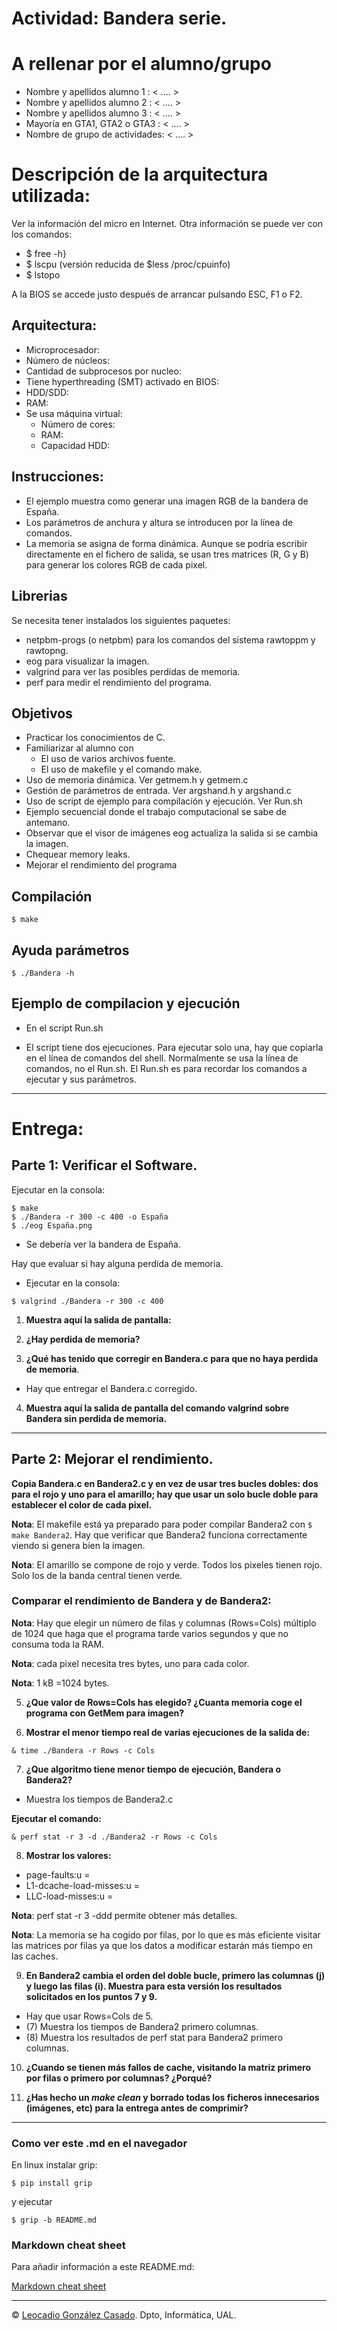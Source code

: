 # Actividad: Bandera serie.

# A rellenar por el alumno/grupo
 * Nombre y apellidos alumno 1   : < .... >
 * Nombre y apellidos alumno 2   : < .... >
 * Nombre y apellidos alumno 3   : < .... >
 * Mayoría en GTA1, GTA2 o GTA3  : < .... >
 * Nombre de grupo de actividades: < .... >


# Descripción de la arquitectura utilizada:
Ver la información del micro en Internet. Otra información se puede ver con los comandos:
  * $ free -h}
  * $ lscpu  (versión reducida de $less /proc/cpuinfo)
  * $ lstopo

A la BIOS se accede justo después de arrancar pulsando ESC, F1 o F2.

## Arquitectura: 
  * Microprocesador:
  * Número de núcleos:
  * Cantidad de subprocesos por nucleo:
  * Tiene hyperthreading (SMT) activado en BIOS:
  * HDD/SDD: 
  * RAM:
  * Se usa máquina virtual:
    - Número de cores:
    - RAM: 
    - Capacidad HDD: 

## Instrucciones:
 * El ejemplo muestra como generar una imagen RGB de la bandera de España.
 * Los parámetros de anchura y altura se introducen por la línea de comandos.
 * La memoria se asigna de forma dinámica. Aunque se podría escribir directamente en el fichero de salida, se usan tres matrices (R, G y B) para generar los colores RGB de cada pixel.

## Librerias
Se necesita tener instalados los siguientes paquetes:
 * netpbm-progs (o netpbm) para los comandos del sistema rawtoppm y rawtopng.
 * eog para visualizar la imagen.
 * valgrind para ver las posibles perdidas de memoria.
 * perf para medir el rendimiento del programa.

## Objetivos
 * Practicar los conocimientos de C.
 * Familiarizar al alumno con 
    - El uso de varios archivos fuente. 
    - El uso de makefile y el comando make.
  * Uso de memoria dinámica. Ver getmem.h y getmem.c
  * Gestión de parámetros de entrada. Ver argshand.h y argshand.c
  * Uso de script de ejemplo para compilación y ejecución. Ver Run.sh
  * Ejemplo secuencial donde el trabajo computacional se sabe de antemano.
  * Observar que el visor de imágenes eog actualiza la salida si se cambia la imagen.
  * Chequear memory leaks.
  * Mejorar el rendimiento del programa

## Compilación

```console 
$ make 
```

## Ayuda parámetros 
```console
$ ./Bandera -h
```

## Ejemplo de compilacion y ejecución
 * En el script Run.sh

 * El script tiene dos ejecuciones. Para ejecutar solo una, hay que copiarla en el línea de comandos del shell. Normalmente se usa la línea de comandos, no el Run.sh. El Run.sh es para recordar los comandos a ejecutar y sus parámetros.

- - - 

# Entrega: 

## Parte 1: Verificar el Software.

Ejecutar en la consola:
```console 
$ make 
$ ./Bandera -r 300 -c 400 -o España
$ ./eog España.png
```
* Se debería ver la bandera de España.

Hay que evaluar si hay alguna perdida de memoria. 
* Ejecutar en la consola:
```console 
$ valgrind ./Bandera -r 300 -c 400
```
1. **Muestra aquí la salida de pantalla:**

2. **¿Hay perdida de memoria?**

3. **¿Qué has tenido que corregir en Bandera.c para que no haya perdida de memoria**. 
* Hay que entregar el Bandera.c corregido. 

4. **Muestra aquí la salida de pantalla del comando valgrind sobre Bandera sin perdida de memoria.**

- - - 
## Parte 2: Mejorar el rendimiento.

**Copia Bandera.c en Bandera2.c y en vez de usar tres bucles dobles: dos para el rojo y uno para el amarillo; hay que usar un solo bucle doble para establecer el color de cada pixel.** 

**Nota**: El makefile está ya preparado para poder compilar  Bandera2 con `$ make Bandera2`. Hay que verificar que Bandera2 funciona correctamente viendo si genera bien la imagen. 

**Nota**: El amarillo se compone de rojo y verde. Todos los pixeles tienen rojo. Solo los de la banda central tienen verde.

### Comparar el rendimiento de Bandera y de Bandera2:

**Nota**: Hay que elegir un número de filas y columnas (Rows=Cols) múltiplo de 1024 que haga que el programa tarde varios segundos y que no consuma toda la RAM.

**Nota**: cada pixel necesita tres bytes, uno para cada color.

**Nota**: 1 kB =1024 bytes.

5. **¿Que valor de Rows=Cols has elegido? ¿Cuanta memoria coge el programa con GetMem para imagen?** 

6. **Mostrar el menor tiempo real de varias ejecuciones de la salida de:**
```console 
& time ./Bandera -r Rows -c Cols
```

7. **¿Que algoritmo tiene menor tiempo de ejecución, Bandera o Bandera2?**
* Muestra los tiempos de Bandera2.c

**Ejecutar el comando:**
```console 
& perf stat -r 3 -d ./Bandera2 -r Rows -c Cols
```

8. **Mostrar los valores:** 
 * page-faults:u = 
 * L1-dcache-load-misses:u =
 * LLC-load-misses:u =

**Nota**: perf stat -r 3 -ddd permite obtener más detalles.

**Nota**: La memoria se ha cogido por filas, por lo que es más eficiente visitar las matrices por filas ya que los datos a modificar estarán más tiempo en las caches. 

9. **En Bandera2 cambia el orden del doble bucle, primero las columnas (j) y luego las filas (i). Muestra para esta versión los resultados solicitados en los puntos 7 y 9.**
 * Hay que usar Rows=Cols de 5.
 * (7) Muestra los tiempos de Bandera2 primero columnas.
 * (8) Muestra los resultados de perf stat para Bandera2 primero columnas.

10. **¿Cuando se tienen más fallos de cache, visitando la matriz primero por filas o primero por columnas? ¿Porqué?** 

11. **¿Has hecho un *make clean* y borrado todas los ficheros innecesarios (imágenes, etc) para la entrega antes de comprimir?**

- - - 
### Como ver este .md en el navegador
En linux instalar grip:

```console 
$ pip install grip 
```

y ejecutar
```console
$ grip -b README.md
```

### Markdown cheat sheet

Para añadir información a este README.md:

[Markdown cheat sheet](https://www.markdownguide.org/cheat-sheet/)

- - -

&copy; [Leocadio González Casado](https://sites.google.com/ual.es/leo). Dpto, Informática, UAL.
